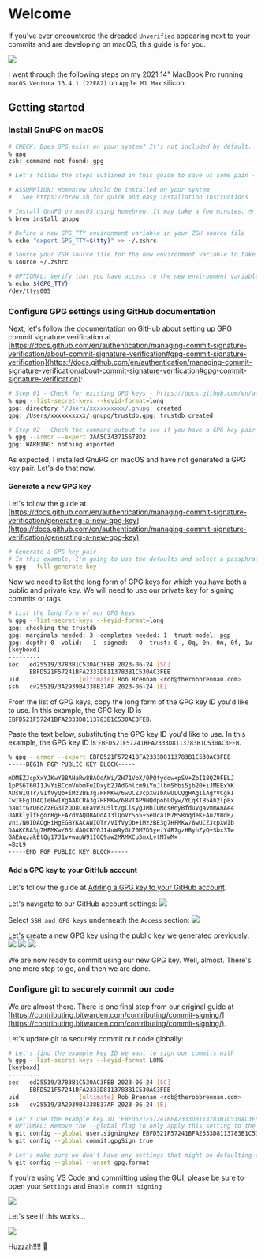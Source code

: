 # Welcome
If you've ever encountered the dreaded `Unverified` appearing next to your commits and are developing on macOS, this guide is for you.

![](assets/00-github-commit-unverified.png)

I went through the following steps on my 2021 14" MacBook Pro running `macOS Ventura 13.4.1 (22F82)` on `Apple M1 Max` silicon:

## Getting started

### Install GnuPG on macOS
```sh
# CHECK: Does GPG exist on your system? It's not included by default.
% gpg
zsh: command not found: gpg

# Let's follow the steps outlined in this guide to save us some pain - https://contributing.bitwarden.com/contributing/commit-signing/

# ASSUMPTION: Homebrew should be installed on your system
#   See https://brew.sh for quick and easy installation instructions

# Install GnuPG on macOS using Homebrew. It may take a few minutes. ☕️
% brew install gnupg

# Define a new GPG_TTY environment variable in your ZSH source file
% echo "export GPG_TTY=$(tty)" >> ~/.zshrc

# Source your ZSH source file for the new environment variable to take effect
% source ~/.zshrc

# OPTIONAL: Verify that you have access to the new environment variable
% echo ${GPG_TTY}
/dev/ttys005
```

### Configure GPG settings using GitHub documentation
Next, let's follow the documentation on GitHub about setting up GPG commit signature verification at [https://docs.github.com/en/authentication/managing-commit-signature-verification/about-commit-signature-verification#gpg-commit-signature-verification](https://docs.github.com/en/authentication/managing-commit-signature-verification/about-commit-signature-verification#gpg-commit-signature-verification):

```sh
# Step 01 - Check for existing GPG keys - https://docs.github.com/en/authentication/managing-commit-signature-verification/checking-for-existing-gpg-keys
% gpg --list-secret-keys --keyid-format=long
gpg: directory '/Users/xxxxxxxxxx/.gnupg' created
gpg: /Users/xxxxxxxxxx/.gnupg/trustdb.gpg: trustdb created

# Step 02 - Check the command output to see if you have a GPG key pair
% gpg --armor --export 3AA5C34371567BD2
gpg: WARNING: nothing exported
```

As expected, I installed GnuPG on macOS and have not generated a GPG key pair. Let's do that now.

#### Generate a new GPG key
Let's follow the guide at [https://docs.github.com/en/authentication/managing-commit-signature-verification/generating-a-new-gpg-key](https://docs.github.com/en/authentication/managing-commit-signature-verification/generating-a-new-gpg-key)

```sh
# Generate a GPG key pair
# In this example, I'm going to use the defaults and select a passphrase
% gpg --full-generate-key
```

Now we need to list the long form of GPG keys for which you have both a public and private key. We will need to use our private key for signing commits or tags.

```sh
# List the long form of our GPG keys
% gpg --list-secret-keys --keyid-format=long
gpg: checking the trustdb
gpg: marginals needed: 3  completes needed: 1  trust model: pgp
gpg: depth: 0  valid:   1  signed:   0  trust: 0-, 0q, 0n, 0m, 0f, 1u
[keyboxd]
---------
sec   ed25519/3783B1C530AC3FEB 2023-06-24 [SC]
      EBFD521F57241BFA2333D8113783B1C530AC3FEB
uid                 [ultimate] Rob Brennan <rob@therobbrennan.com>
ssb   cv25519/3A2939B4338B37AF 2023-06-24 [E]
```

From the list of GPG keys, copy the long form of the GPG key ID you'd like to use. In this example, the GPG key ID is `EBFD521F57241BFA2333D8113783B1C530AC3FEB`.

Paste the text below, substituting the GPG key ID you'd like to use. In this example, the GPG key ID is `EBFD521F57241BFA2333D8113783B1C530AC3FEB`.

```sh
% gpg --armor --export EBFD521F57241BFA2333D8113783B1C530AC3FEB
-----BEGIN PGP PUBLIC KEY BLOCK-----

mDMEZJcpXxYJKwYBBAHaRw8BAQdAWi/ZH71VoX/0PQfydow+pSV+ZbI18QZ9FELJ
1pPS6T60I1JvYiBCcmVubmFuIDxyb2JAdGhlcm9iYnJlbm5hbi5jb20+iJMEExYK
ADsWIQTr/VIfVyQb+iMz2BE3g7HFMKw/6wUCZJcpXwIbAwULCQgHAgIiAgYVCgkI
CwIEFgIDAQIeBwIXgAAKCRA3g7HFMKw/68VTAP9NQdpobLOyw/YLqKTB5Ah2lp8x
nauitGrU6qZzEG3TzQD8CoEaVW3u5lt/gClsygJMhIUMcsRnyBfduVgavmmAnAe4
OARklylfEgorBgEEAZdVAQUBAQdA13lQoVrS55+5eUca1M7MSRoqdeKFAu2V0dB/
vni/N0IDAQgHiHgEGBYKACAWIQTr/VIfVyQb+iMz2BE3g7HFMKw/6wUCZJcpXwIb
DAAKCRA3g7HFMKw/63LdAQCBY0JI4oW9yGt70M7D5yeiY4R7gzHByhZyQ+Sbx3Tw
GAEAqzakEtQg17J1v+wapW91IGQ9aw2MRMXCu5mxLvtM7wM=
=BzL9
-----END PGP PUBLIC KEY BLOCK-----
```

#### Add a GPG key to your GitHub account
Let's follow the guide at [Adding a GPG key to your GitHub account](https://docs.github.com/en/authentication/managing-commit-signature-verification/adding-a-gpg-key-to-your-github-account).

Let's navigate to our GitHub account settings:
![](assets/01-github-account-settings.png)

Select `SSH and GPG keys` underneath the `Access` section:
![](assets/02-github-account-access-ssh-and-gpg-keys-before.png)

Let's create a new GPG key using the public key we generated previously:
![](assets/03-github-account-access-ssh-and-gpg-keys-new-gpg-key.png)
![](assets/04-github-account-access-ssh-and-gpg-keys-new-gpg-key-add-new.png)
![](assets/05-github-account-access-ssh-and-gpg-keys-after.png)

We are now ready to commit using our new GPG key. Well, almost. There's one more step to go, and then we are done.

### Configure git to securely commit our code
We are almost there. There is one final step from our original guide at [https://contributing.bitwarden.com/contributing/commit-signing/](https://contributing.bitwarden.com/contributing/commit-signing/).

Let's update git to securely commit our code globally:

```sh
# Let's find the example key ID we want to sign our commits with
% gpg --list-secret-keys --keyid-format LONG
[keyboxd]
---------
sec   ed25519/3783B1C530AC3FEB 2023-06-24 [SC]
      EBFD521F57241BFA2333D8113783B1C530AC3FEB
uid                 [ultimate] Rob Brennan <rob@therobbrennan.com>
ssb   cv25519/3A2939B4338B37AF 2023-06-24 [E]

# Let's use the example key ID 'EBFD521F57241BFA2333D8113783B1C530AC3FEB' as our signing key
# OPTIONAL: Remove the --global flag to only apply this setting to the current repository
% git config --global user.signingkey EBFD521F57241BFA2333D8113783B1C530AC3FEB
% git config --global commit.gpgSign true

# Let's make sure we don't have any settings that might be defaulting to using SSH for signing, etc.
% git config --global --unset gpg.format
```

If you're using VS Code and committing using the GUI, please be sure to open your `Settings` and `Enable commit signing`

![](assets/06-vscode-settings-enable-commit-signing.png)

Let's see if this works...

![](assets/07-github-commit-unverified.png)

Huzzah!!!! 🎉
